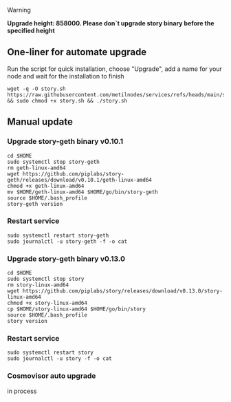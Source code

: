 > [!WARNING]
> **Upgrade height: 858000. Please don`t upgrade story binary before the specified height**
>

##  One-liner for automate upgrade

Run the script for quick installation, choose "Upgrade", add a name for your node and wait for the installation to finish
```
wget -q -O story.sh https://raw.githubusercontent.com/metilnodes/services/refs/heads/main/story/story.sh && sudo chmod +x story.sh && ./story.sh
```

## Manual update

### Upgrade story-geth binary v0.10.1
```
cd $HOME
sudo systemctl stop story-geth
rm geth-linux-amd64
wget https://github.com/piplabs/story-geth/releases/download/v0.10.1/geth-linux-amd64
chmod +x geth-linux-amd64
mv $HOME/geth-linux-amd64 $HOME/go/bin/story-geth
source $HOME/.bash_profile
story-geth version
```
### Restart service
```
sudo systemctl restart story-geth
sudo journalctl -u story-geth -f -o cat
```

### Upgrade story-geth binary v0.13.0

```
cd $HOME
sudo systemctl stop story
rm story-linux-amd64
wget https://github.com/piplabs/story/releases/download/v0.13.0/story-linux-amd64
chmod +x story-linux-amd64
cp $HOME/story-linux-amd64 $HOME/go/bin/story
source $HOME/.bash_profile
story version
```
### Restart service
```
sudo systemctl restart story
sudo journalctl -u story -f -o cat
```

### Cosmovisor auto upgrade
in process
